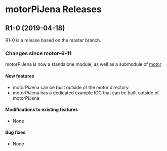 # motorPiJena Releases

## __R1-0 (2019-04-18)__
R1-0 is a release based on the master branch.  

### Changes since motor-6-11

motorPiJena is now a standalone module, as well as a submodule of [motor](https://github.com/epics-modules/motor)

#### New features
* motorPiJena can be built outside of the motor directory
* motorPiJena has a dedicated example IOC that can be built outside of motorPiJena

#### Modifications to existing features
* None

#### Bug fixes
* None
